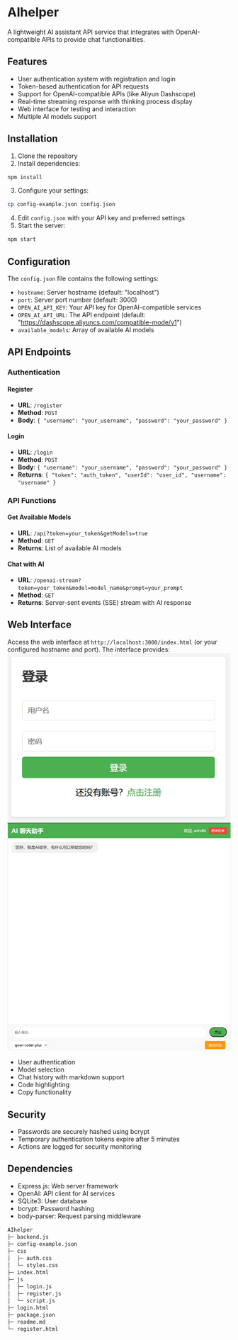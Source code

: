 # AIhelper

A lightweight AI assistant API service that integrates with OpenAI-compatible APIs to provide chat functionalities.

## Features

- User authentication system with registration and login
- Token-based authentication for API requests
- Support for OpenAI-compatible APIs (like Aliyun Dashscope)
- Real-time streaming response with thinking process display
- Web interface for testing and interaction
- Multiple AI models support

## Installation

1. Clone the repository
2. Install dependencies:

```bash
npm install
```

3. Configure your settings:

```bash
cp config-example.json config.json
```

4. Edit `config.json` with your API key and preferred settings
5. Start the server:

```bash
npm start
```

## Configuration

The `config.json` file contains the following settings:

- `hostname`: Server hostname (default: "localhost")
- `port`: Server port number (default: 3000)
- `OPEN_AI_API_KEY`: Your API key for OpenAI-compatible services
- `OPEN_AI_API_URL`: The API endpoint (default: "https://dashscope.aliyuncs.com/compatible-mode/v1")
- `available_models`: Array of available AI models

## API Endpoints

### Authentication

#### Register
- **URL**: `/register`
- **Method**: `POST`
- **Body**: `{ "username": "your_username", "password": "your_password" }`

#### Login
- **URL**: `/login`
- **Method**: `POST`
- **Body**: `{ "username": "your_username", "password": "your_password" }`
- **Returns**: `{ "token": "auth_token", "userId": "user_id", "username": "username" }`

### API Functions

#### Get Available Models
- **URL**: `/api?token=your_token&getModels=true`
- **Method**: `GET`
- **Returns**: List of available AI models

#### Chat with AI
- **URL**: `/openai-stream?token=your_token&model=model_name&prompt=your_prompt`
- **Method**: `GET`
- **Returns**: Server-sent events (SSE) stream with AI response

## Web Interface

Access the web interface at `http://localhost:3000/index.html` (or your configured hostname and port). The interface provides:
![login](img/login.png)
![chatbox](img/chatbox.png)
- User authentication
- Model selection
- Chat history with markdown support
- Code highlighting
- Copy functionality

## Security

- Passwords are securely hashed using bcrypt
- Temporary authentication tokens expire after 5 minutes
- Actions are logged for security monitoring

## Dependencies

- Express.js: Web server framework
- OpenAI: API client for AI services
- SQLite3: User database
- bcrypt: Password hashing
- body-parser: Request parsing middleware
```
AIhelper
├─ backend.js
├─ config-example.json
├─ css
│  ├─ auth.css
│  └─ styles.css
├─ index.html
├─ js
│  ├─ login.js
│  ├─ register.js
│  └─ script.js
├─ login.html
├─ package.json
├─ readme.md
└─ register.html

```